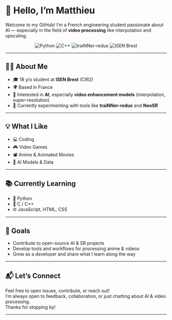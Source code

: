 # 👋 Hello, I’m Matthieu

Welcome to my GitHub! I’m a French engineering student passionate about AI — especially in the field of **video processing** like interpolation and upscaling.

<div align="center">
  
![Python](https://img.shields.io/badge/Python-3776AB?style=for-the-badge&logo=python&logoColor=white)
![C++](https://img.shields.io/badge/C++-00599C?style=for-the-badge&logo=c%2b%2b&logoColor=white)
![traiNNer-redux](https://img.shields.io/badge/traiNNer--redux-informational?style=for-the-badge&logo=OpenCV&logoColor=white)
![ISEN Brest](https://img.shields.io/badge/ISEN-Brest-blue?style=for-the-badge)

</div>

---

## 🧑‍🎓 About Me

- 🎓 18 y/o student at **ISEN Brest** (CIR2)
- 🌍 Based in France
- 🤖 Interested in **AI**, especially **video enhancement models** (interpolation, super-resolution)
- 🧪 Currently experimenting with tools like **traiNNer-redux** and **NeoSR**

---

## 💡 What I Like

- 💻 Coding
- 🎮 Video Games
- 📽️ Anime & Animated Movies
- 🧠 AI Models & Data

---

## 📚 Currently Learning

- 🐍 Python
- 🔵 C / C++
- 🌐 JavaScript, HTML, CSS

---

## 🚀 Goals

- Contribute to open-source AI & SR projects
- Develop tools and workflows for processing anime & videos
- Grow as a developer and share what I learn along the way

---

## 📬 Let’s Connect

Feel free to open issues, contribute, or reach out!  
I’m always open to feedback, collaboration, or just chatting about AI & video processing.  
Thanks for stopping by!

---